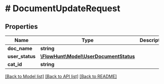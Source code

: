 # # DocumentUpdateRequest

## Properties

Name | Type | Description | Notes
------------ | ------------- | ------------- | -------------
**doc_name** | **string** |  | [optional]
**user_status** | [**\FlowHunt\Model\UserDocumentStatus**](UserDocumentStatus.md) |  | [optional]
**cat_id** | **string** |  | [optional]

[[Back to Model list]](../../README.md#models) [[Back to API list]](../../README.md#endpoints) [[Back to README]](../../README.md)
